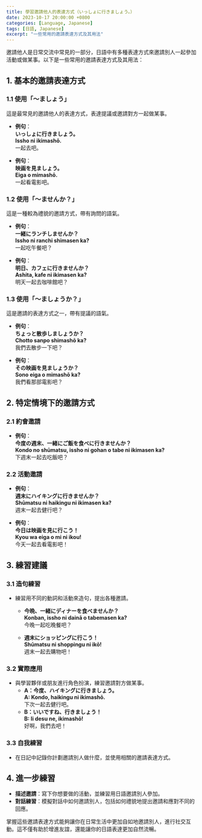 ```yaml
---
title: 學習邀請他人的表達方式（いっしょに行きましょう。）
date: 2023-10-17 20:00:00 +0800
categories: [Language, Japanese]
tags: [日語, Japanese] 
excerpt: "一些常用的邀請表達方式及其用法"
---
```


邀請他人是日常交流中常見的一部分，日語中有多種表達方式來邀請別人一起參加活動或做某事。以下是一些常用的邀請表達方式及其用法：

## **1. 基本的邀請表達方式**

### **1.1 使用「〜ましょう」**
這是最常見的邀請他人的表達方式，表達提議或邀請對方一起做某事。

- **例句**：  
  **いっしょに行きましょう。**  
  **Issho ni ikimashō.**  
  一起去吧。

- **例句**：  
  **映画を見ましょう。**  
  **Eiga o mimashō.**  
  一起看電影吧。

### **1.2 使用「〜ませんか？」**
這是一種較為禮貌的邀請方式，帶有詢問的語氣。

- **例句**：  
  **一緒にランチしませんか？**  
  **Issho ni ranchi shimasen ka?**  
  一起吃午餐吧？

- **例句**：  
  **明日、カフェに行きませんか？**  
  **Ashita, kafe ni ikimasen ka?**  
  明天一起去咖啡館吧？

### **1.3 使用「〜ましょうか？」**
這是邀請的表達方式之一，帶有提議的語氣。

- **例句**：  
  **ちょっと散歩しましょうか？**  
  **Chotto sanpo shimashō ka?**  
  我們去散步一下吧？

- **例句**：  
  **その映画を見ましょうか？**  
  **Sono eiga o mimashō ka?**  
  我們看那部電影吧？

## **2. 特定情境下的邀請方式**

### **2.1 約會邀請**
- **例句**：  
  **今度の週末、一緒にご飯を食べに行きませんか？**  
  **Kondo no shūmatsu, issho ni gohan o tabe ni ikimasen ka?**  
  下週末一起去吃飯吧？

### **2.2 活動邀請**
- **例句**：  
  **週末にハイキングに行きませんか？**  
  **Shūmatsu ni haikingu ni ikimasen ka?**  
  週末一起去健行吧？

- **例句**：  
  **今日は映画を見に行こう！**  
  **Kyou wa eiga o mi ni ikou!**  
  今天一起去看電影吧！

## **3. 練習建議**

### **3.1 造句練習**
- 練習用不同的動詞和活動來造句，提出各種邀請。
  - **今晩、一緒にディナーを食べませんか？**  
    **Konban, issho ni dainā o tabemasen ka?**  
    今晚一起吃晚餐吧？

  - **週末にショッピングに行こう！**  
    **Shūmatsu ni shoppingu ni ikō!**  
    週末一起去購物吧！

### **3.2 實際應用**
- 與學習夥伴或朋友進行角色扮演，練習邀請對方做某事。
  - **A：今度、ハイキングに行きましょう。**  
    **A: Kondo, haikingu ni ikimashō.**  
    下次一起去健行吧。
  - **B：いいですね、行きましょう！**  
    **B: Ii desu ne, ikimashō!**  
    好啊，我們去吧！

### **3.3 自我練習**
- 在日記中記錄你計劃邀請別人做什麼，並使用相關的邀請表達方式。

## **4. 進一步練習**

- **描述邀請**：寫下你想要做的活動，並練習用日語邀請別人參加。
- **對話練習**：模擬對話中如何邀請別人，包括如何禮貌地提出邀請和應對不同的回應。

掌握這些邀請表達方式能夠讓你在日常生活中更加自如地邀請別人，進行社交互動。這不僅有助於增進友誼，還能讓你的日語表達更加自然流暢。
